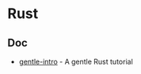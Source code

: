 # Rust

## Doc

- [gentle-intro](https://github.com/stevedonovan/gentle-intro) - A gentle Rust tutorial

